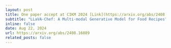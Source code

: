 ```yaml
---
layout: post
title: One paper accept at CIKM 2024 [Link](https://arxiv.org/abs/2408.16889)
subtitle: "LLaVA-Chef: A Multi-modal Generative Model for Food Recipes"
inline: false
date: Aug 22, 2024
url: https://arxiv.org/abs/2408.16889
related_posts: false
---
```

